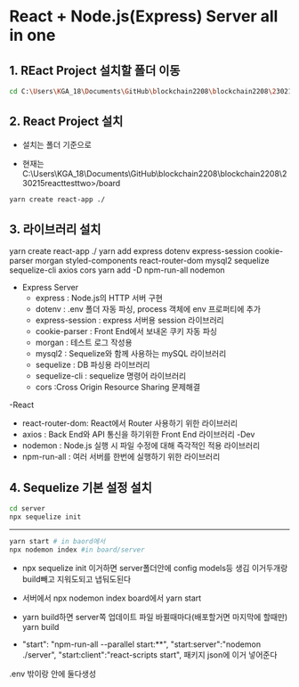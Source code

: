 # React + Node.js(Express) Server all in one

## 1. REact Project 설치할 폴더 이동

```sh
cd C:\Users\KGA_18\Documents\GitHub\blockchain2208\blockchain2208\230215reacttesttwo>/board
```

## 2. React Project 설치

- 설치는 폴더 기준으로

- 현재는 C:\Users\KGA_18\Documents\GitHub\blockchain2208\blockchain2208\230215reacttesttwo>/board

```sh
yarn create react-app ./
```

## 3. 라이브러리 설치

yarn create react-app ./
yarn add express dotenv express-session cookie-parser morgan styled-components react-router-dom mysql2 sequelize sequelize-cli axios cors
yarn add -D npm-run-all nodemon

- Express Server
  - express : Node.js의 HTTP 서버 구현
  - dotenv : .env 폴더 자동 파싱, process 객체에 env 프로퍼티에 추가
  - express-session : express 서버용 session 라이브러리
  - cookie-parser : Front End에서 보내온 쿠키 자동 파싱
  - morgan : 테스트 로그 작성용
  - mysql2 : Sequelize와 함께 사용하는 mySQL 라이브러리
  - sequelize : DB 파싱용 라이브러리
  - sequelize-cli : sequelize 명령어 라이브러리
  - cors :Cross Origin Resource Sharing 문제해결

-React

- react-router-dom: React에서 Router 사용하기 위한 라이브러리
- axios : Back End와 API 통신을 하기위한 Front End 라이브러리
  -Dev
- nodemon : Node.js 실행 시 파일 수정에 대해 즉각적인 적용 라이브러리
- npm-run-all : 여러 서버를 한번에 실행하기 위한 라이브러리

## 4. Sequelize 기본 설정 설치

```sh
cd server
npx sequelize init
```

---

```sh
yarn start # in baord에서
npx nodemon index #in board/server
```

<!--  예전엔 nodemon app 이건전역이라 npx nodemone index는 전역아닐때  -->

- npx sequelize init 이거하면 server폴더안에 config models등 생김 이거두개랑 build빼고 지워도되고 냅둬도된다

- 서버에서 npx nodemon index board에서 yarn start

- yarn build하면 server쪽 업데이트 파일 바뀔때마다(배포할거면 마지막에 할때만) yarn build

- "start": "npm-run-all --parallel start:\*\*",
  "start:server":"nodemon ./server",
  "start:client":"react-scripts start",
  패키지 json에 이거 넣어준다

.env 밖이랑 안에 둘다생성

